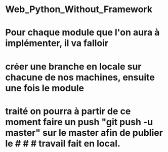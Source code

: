 # Web_Python_Without_Framework
# Pour chaque module que l'on aura à implémenter, il va falloir 
# créer une branche en locale sur chacune de nos machines, ensuite une fois le module 
# traité on pourra à partir de ce moment faire un push "git push -u master" sur le master afin de publier le # # # travail fait en local.
